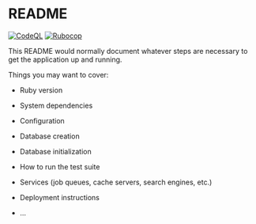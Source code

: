 # README

[![CodeQL](https://github.com/saberzero1/portfolio/actions/workflows/codeql-analysis.yml/badge.svg?branch=main)](https://github.com/saberzero1/portfolio/actions/workflows/codeql-analysis.yml)
[![Rubocop](https://github.com/saberzero1/portfolio/actions/workflows/rubocop.yml/badge.svg?branch=main)](https://github.com/saberzero1/portfolio/actions/workflows/rubocop.yml)

This README would normally document whatever steps are necessary to get the
application up and running.

Things you may want to cover:

* Ruby version

* System dependencies

* Configuration

* Database creation

* Database initialization

* How to run the test suite

* Services (job queues, cache servers, search engines, etc.)

* Deployment instructions

* ...
